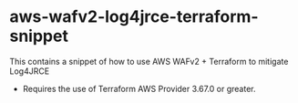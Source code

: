 # aws-wafv2-log4jrce-terraform-snippet
This contains a snippet of how to use AWS WAFv2 + Terraform to mitigate Log4JRCE

* Requires the use of Terraform AWS Provider 3.67.0 or greater.
